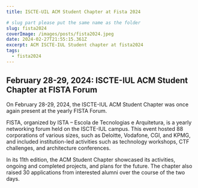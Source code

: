 ```yaml
---
title: ISCTE-UIL ACM Student Chapter at Fista 2024

# slug part please put the same name as the folder
slug: fista2024
coverImage: /images/posts/fista2024.jpeg
date: 2024-02-27T21:55:15.361Z
excerpt: ACM ISCTE-IUL Student chapter at fista2024
tags:
  - fista2024
---
```


<script>
  import Callout from "$lib/components/molecules/Callout.svelte";
  import CodeBlock from "$lib/components/molecules/CodeBlock.svelte";
  import Image from "$lib/components/atoms/Image.svelte";
</script>

## February 28-29, 2024: ISCTE-IUL ACM Student Chapter at FISTA Forum

On February 28-29, 2024, the ISCTE-IUL ACM Student Chapter was once again present at the yearly FISTA Forum.

FISTA, organized by ISTA – Escola de Tecnologias e Arquitetura, is a yearly networking forum held on the ISCTE-IUL campus. This event hosted 88 corporations of various sizes, such as Deloitte, Vodafone, CGI, and KPMG, and included institution-led activities such as technology workshops, CTF challenges, and architecture conferences.

In its 11th edition, the ACM Student Chapter showcased its activities, ongoing and completed projects, and plans for the future. The chapter also raised 30 applications from interested alumni over the course of the two days.

